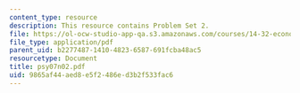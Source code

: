 ```yaml
---
content_type: resource
description: This resource contains Problem Set 2.
file: https://ol-ocw-studio-app-qa.s3.amazonaws.com/courses/14-32-econometrics-spring-2007/9865af44aed8e5f2486ed3b2f533fac6_psy07n02.pdf
file_type: application/pdf
parent_uid: b2277487-1410-4823-6587-691fcba48ac5
resourcetype: Document
title: psy07n02.pdf
uid: 9865af44-aed8-e5f2-486e-d3b2f533fac6
---
```

